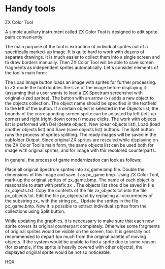 # Handy tools

ZX Color Tool

A simple auxiliary instrument called ZX Color Tool is designed to edit sprite pairs conveniently:


The main purpose of the tool is extraction of individual sprites out of a specifically marked-up image. It is quite hard to work with dozens of separate drawings. It is much easier to collect them into a single screen and to draw borders manually. Then ZX Color Tool will be able to save screen fragments as independent sprites automatically. Let's consider elements of the tool's main form:

The Load Image button loads an image with sprites for further processing. In ZX mode the tool doubles the size of the image before displaying it (assuming that a user wants to load a ZX Spectrum screenshot with original-sized sprites).
The button with an arrow (>) adds a new object to the objects collection. The object name should be specified in the textfield to the left of the button.
If a certain object is selected in the Objects list, the bounds of the corresponding screen sprite can be adjusted by left (left-up corner) and right (right-down corner) mouse clicks.
The work with objects list is performed with Del (delete object), New (clear objects list), Load (load another objects list) and Save (save objects list) buttons.
The Split button runs the process of sprites splitting. The ready images will be saved in the subfolder Output.
Since original ZX sprites are rescaled while displaying on the ZX Color Tool's main form, the same objects list can be used both for image with original sprites, and for image with thir recolored counterparts.

In general, the process of game modernization can look as follows:

Place all original Spectrum sprites into zx_game.bmp file.
Double the dimensions of this image and save it as pc_game.bmp.
Using ZX Color Tool, mark-up the original sprites of zx_game.bmp. The name of each object is reasonable to start with prefix zx_. The objects list should be saved in file zx_objects.txt.
Copy the contents of the file zx_objects.txt into the file pc_objects.txt. Edit the file pc_objects.txt by replacing all occurrences of the substring zx_ with the string pc_.
Update the sprites in the file pc_game.bmp.
Now it is possible to extract individual sprites from the collections using Split button.

While updating the graphics, it is neccessary to make sure that each new sprite covers its original counterpart completely. Otherwise some fragments of original sprites would be visible on the screen, too. It is generally not recommended to depart too much from the original palette of moving objects. If the system would be unable to find a sprite due to some reason (for example, if the sprite is heavily covered with other objects), the displayed original sprite would be not so noticeable.

HQX

